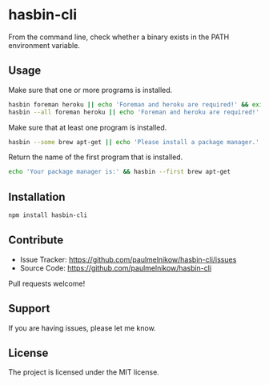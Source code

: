 # hasbin-cli

From the command line, check whether a binary exists in the PATH environment
variable.

## Usage

Make sure that one or more programs is installed.

```sh
hasbin foreman heroku || echo 'Foreman and heroku are required!' && exit 1
hasbin --all foreman heroku || echo 'Foreman and heroku are required!' && exit 1
```

Make sure that at least one program is installed.

```sh
hasbin --some brew apt-get || echo 'Please install a package manager.' && exit 1
```

Return the name of the first program that is installed.

```sh
echo 'Your package manager is:' && hasbin --first brew apt-get
```

## Installation

```sh
npm install hasbin-cli
```

## Contribute

- Issue Tracker: https://github.com/paulmelnikow/hasbin-cli/issues
- Source Code: https://github.com/paulmelnikow/hasbin-cli

Pull requests welcome!

## Support

If you are having issues, please let me know.

## License

The project is licensed under the MIT license.
